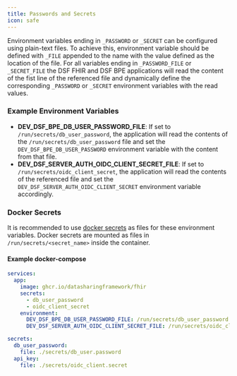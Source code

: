 ```yaml
---
title: Passwords and Secrets
icon: safe
---
```


Environment variables ending in `_PASSWORD` or `_SECRET` can be configured using plain-text files. To achieve this, environment variable should be defined with `_FILE` appended to the name with the value defined as the location of the file. For all variables ending in `_PASSWORD_FILE` or `_SECRET_FILE` the DSF FHIR and DSF BPE applications will read the content of the fist line of the referenced file and dynamically define the corresponding `_PASSWORD` or `_SECRET` environment variables with the read values.

### Example Environment Variables
- **DEV_DSF_BPE_DB_USER_PASSWORD_FILE**: If set to `/run/secrets/db_user_password`, the application will read the contents of the `/run/secrets/db_user_password` file and set the `DEV_DSF_BPE_DB_USER_PASSWORD` environment variable with the content from that file.
- **DEV_DSF_SERVER_AUTH_OIDC_CLIENT_SECRET_FILE**: If set to `/run/secrets/oidc_client_secret`, the application will read the contents of the referenced file and set the `DEV_DSF_SERVER_AUTH_OIDC_CLIENT_SECRET` environment variable accordingly.

### Docker Secrets

It is recommended to use [docker secrets](https://docs.docker.com/compose/how-tos/use-secrets) as files for these environment variables. Docker secrets are mounted as files in `/run/secrets/<secret_name>` inside the container.

#### Example docker-compose
```yaml
services:
  app:
    image: ghcr.io/datasharingframework/fhir
    secrets:
      - db_user_password
      - oidc_client_secret
    environment:
      DEV_DSF_BPE_DB_USER_PASSWORD_FILE: /run/secrets/db_user_password
      DEV_DSF_SERVER_AUTH_OIDC_CLIENT_SECRET_FILE: /run/secrets/oidc_client_secret

secrets:
  db_user_password:
    file: ./secrets/db_user.password
  api_key:
    file: ./secrets/oidc_client.secret
```